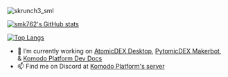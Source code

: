 
![skrunch3_sml](https://user-images.githubusercontent.com/35845239/149299287-aaab41da-e3f2-4f68-8778-62d509101d7c.jpg)


[![smk762's GitHub stats](https://github-readme-stats.vercel.app/api?username=smk762&count_private=true&show_icons=true&theme=radical)](https://github.com/anuraghazra/github-readme-stats)

[![Top Langs](https://github-readme-stats.vercel.app/api/top-langs/?username=smk762&layout=compact)](https://github.com/anuraghazra/github-readme-stats)

- 🔭 I’m currently working on [AtomicDEX Desktop](https://github.com/KomodoPlatform/atomicDEX-Desktop), [PytomicDEX Makerbot](https://github.com/smk762/pytomicDEX_makerbot), & [Komodo Platform Dev Docs](https://github.com/KomodoPlatform/developer-docs)
- 📫 Find me on Discord at [Komodo Platform's server](https://discord.gg/FZPXhX8z9g)
